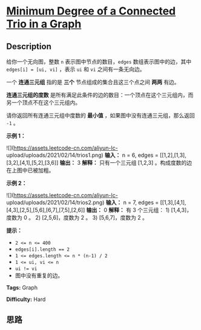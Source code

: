 # [Minimum Degree of a Connected Trio in a Graph][title]

## Description

给你一个无向图，整数 `n` 表示图中节点的数目，`edges` 数组表示图中的边，其中 `edges[i] = [ui, vi]` ，表示 `ui` 和
`vi` 之间有一条无向边。

一个 **连通三元组** 指的是 **三个** 节点组成的集合且这三个点之间 **两两** 有边。

**连通三元组的度数** 是所有满足此条件的边的数目：一个顶点在这个三元组内，而另一个顶点不在这个三元组内。

请你返回所有连通三元组中度数的 **最小值** ，如果图中没有连通三元组，那么返回 `-1` 。

**示例 1：**

![](https://assets.leetcode-cn.com/aliyun-lc-
upload/uploads/2021/02/14/trios1.png)
            **输入：** n = 6, edges = [[1,2],[1,3],[3,2],[4,1],[5,2],[3,6]]    **输出：** 3    **解释：** 只有一个三元组 [1,2,3] 。构成度数的边在上图中已被加粗。    

**示例 2：**

![](https://assets.leetcode-cn.com/aliyun-lc-
upload/uploads/2021/02/14/trios2.png)
            **输入：** n = 7, edges = [[1,3],[4,1],[4,3],[2,5],[5,6],[6,7],[7,5],[2,6]]    **输出：** 0    **解释：** 有 3 个三元组：    1) [1,4,3]，度数为 0 。    2) [2,5,6]，度数为 2 。    3) [5,6,7]，度数为 2 。    

**提示：**

  * `2 <= n <= 400`
  * `edges[i].length == 2`
  * `1 <= edges.length <= n * (n-1) / 2`
  * `1 <= ui, vi <= n`
  * `ui != vi`
  * 图中没有重复的边。


**Tags:** Graph

**Difficulty:** Hard

## 思路

[title]: https://leetcode-cn.com/problems/minimum-degree-of-a-connected-trio-in-a-graph
